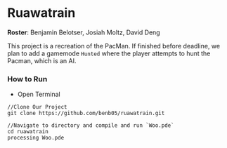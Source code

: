 # Ruawatrain

**Roster**: Benjamin Belotser, Josiah Moltz, David Deng

This project is a recreation of the PacMan. If finished before deadline, we plan to add a gamemode `Hunted` where the player attempts to hunt the Pacman, which is an AI. 

### How to Run
- Open Terminal

```
//Clone Our Project
git clone https://github.com/benb05/ruawatrain.git

//Navigate to directory and compile and run `Woo.pde`
cd ruawatrain
processing Woo.pde
```